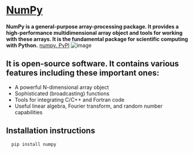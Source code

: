 # [NumPy](https://numpy.org/)
**NumPy is a general-purpose array-processing package. It provides a high-performance multidimensional array object and tools for working with these arrays. It is the fundamental package for scientific computing with Python.**
[numpy. PyPl](https://pypi.org/project/numpy/)
![image](https://github.com/ThisIs-Developer/Python/assets/109382325/884259d9-4342-4ad8-a122-0144631c0840)
## It is open-source software. It contains various features including these important ones:
 * A powerful N-dimensional array object
 * Sophisticated (broadcasting) functions
 * Tools for integrating C/C++ and Fortran code
 * Useful linear algebra, Fourier transform, and random number capabilities
## Installation instructions
```bash
  pip install numpy
```
